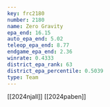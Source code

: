 ```yaml
---
key: frc2180
number: 2180
name: Zero Gravity
epa_end: 16.15
auto_epa_end: 5.02
teleop_epa_end: 8.77
endgame_epa_end: 2.36
winrate: 0.4333
district_epa_rank: 63
district_epa_percentile: 0.5039
type: Team
---
```

[[2024njall]]
[[2024paben]]
